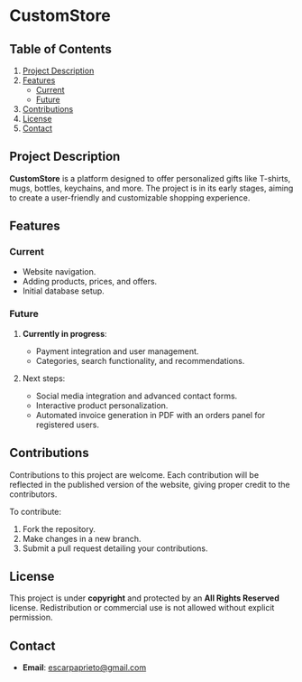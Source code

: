
# CustomStore

## Table of Contents
1. [Project Description](#project-description)
2. [Features](#features)
   - [Current](#current)
   - [Future](#future)
3. [Contributions](#contributions)
4. [License](#license)
5. [Contact](#contact)

## Project Description
**CustomStore** is a platform designed to offer personalized gifts like T-shirts, mugs, bottles, keychains, and more. The project is in its early stages, aiming to create a user-friendly and customizable shopping experience.

## Features

### Current
- Website navigation.
- Adding products, prices, and offers.
- Initial database setup.

### Future
1. **Currently in progress**:
   - Payment integration and user management.
   - Categories, search functionality, and recommendations.

2. Next steps:
   - Social media integration and advanced contact forms.
   - Interactive product personalization.
   - Automated invoice generation in PDF with an orders panel for registered users.

## Contributions
Contributions to this project are welcome. Each contribution will be reflected in the published version of the website, giving proper credit to the contributors.

To contribute:
1. Fork the repository.
2. Make changes in a new branch.
3. Submit a pull request detailing your contributions.

## License
This project is under **copyright** and protected by an **All Rights Reserved** license. Redistribution or commercial use is not allowed without explicit permission.

## Contact
- **Email**: [escarpaprieto@gmail.com](mailto:escarpaprieto@gmail.com)
